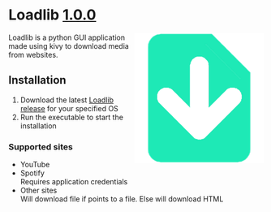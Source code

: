 # Loadlib [1.0.0](https://github.com/velolib/loadlib/releases)
<img align="right" height="256" src="https://raw.githubusercontent.com/velolib/loadlib/main/assets/loadlib.png"/>
Loadlib is a python GUI application made using kivy to download media from websites.

## Installation
1. Download the latest [Loadlib release](https://github.com/velolib/loadlib/releases) for your specified OS
2. Run the executable to start the installation

### Supported sites
- YouTube
- Spotify\
Requires application credentials
- Other sites\
Will download file if points to a file. Else will download HTML